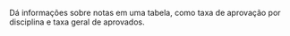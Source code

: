 Dá informações sobre notas em uma tabela, como taxa de aprovação por disciplina e taxa geral de aprovados.
